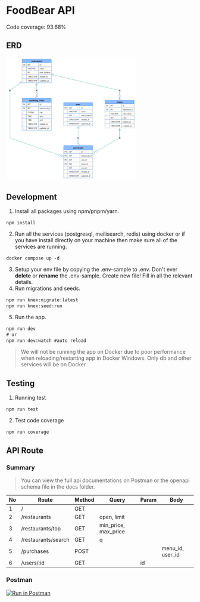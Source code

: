 # FoodBear API

Code coverage: 93.68%

## ERD
<a href="docs/erd.jpg"><img src="docs/erd.jpg" width="350"></a>

## Development
1. Install all packages using npm/pnpm/yarn.
```
npm install
```
2. Run all the services (postgresql, meilisearch, redis) using docker or if you have install directly on your machine then make sure all of the services are running.

```
docker compose up -d
```
3. Setup your env file by copying the .env-sample to .env. Don't ever **delete** or **rename** the .env-sample. Create new file! Fill in all the relevant details.
4. Run migrations and seeds.
```
npm run knex:migrate:latest
npm run knex:seed:run
```
5. Run the app.
```
npm run dev
# or
npm run dev:watch #auto reload
```

> We will not be running the app on Docker due to poor performance when reloading/restarting app in Docker Windows. Only db and other services will be on Docker.

## Testing
1. Running test
```
npm run test
```
2. Test code coverage
```
npm run coverage
```

## API Route

### Summary
> You can view the full api documentations on Postman or the openapi schema file in the docs folder.

| No | Route               | Method | Query                | Param | Body             |
|----|---------------------|--------|----------------------|-------|------------------|
| 1  | /                   | GET    |                      |       |                  |
| 2  | /restaurants        | GET    | open, limit          |       |                  |
| 3  | /restaurants/top    | GET    | min_price, max_price |       |                  |
| 4  | /restaurants/search | GET    | q                    |       |                  |
| 5  | /purchases          | POST   |                      |       | menu_id, user_id |
| 6  | /users/:id          | GET    |                      | id    |                  |

### Postman
[![Run in Postman](https://run.pstmn.io/button.svg)](https://app.getpostman.com/run-collection/1198381-e0614068-ecc2-4fa3-92d6-4397a37e1112?action=collection%2Ffork&collection-url=entityId%3D1198381-e0614068-ecc2-4fa3-92d6-4397a37e1112%26entityType%3Dcollection%26workspaceId%3D13a222dc-25e7-4b4c-8cbc-d13a44e13a15)
